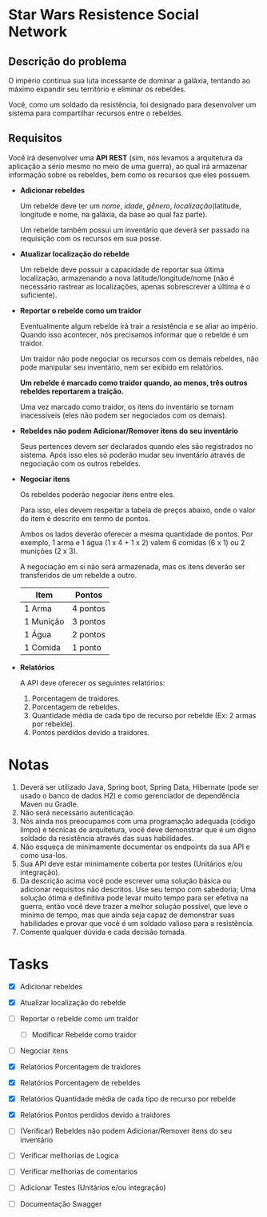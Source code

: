 # Star Wars Resistence Social Network


## Descrição do problema

O império continua sua luta incessante de dominar a galáxia, tentando ao máximo expandir seu território e eliminar os rebeldes.

Você, como um soldado da resistência, foi designado para desenvolver um sistema para compartilhar recursos entre o rebeldes.

## Requisitos

Você irá desenvolver uma **API REST** (sim, nós levamos a arquitetura da aplicação a sério mesmo no meio de uma guerra), ao qual irá armazenar informação sobre os rebeldes, bem como os recursos que eles possuem.

* **Adicionar rebeldes**

  Um rebelde deve ter um *nome*, *idade*, *gênero*, *localização*(latitude, longitude e nome, na galáxia, da base ao qual faz parte).

  Um rebelde também possui um inventário que deverá ser passado na requisição com os recursos em sua posse.

* **Atualizar localização do rebelde**

  Um rebelde deve possuir a capacidade de reportar sua última localização, armazenando a nova latitude/longitude/nome (não é necessário rastrear as localizações, apenas sobrescrever a última é o suficiente).

* **Reportar o rebelde como um traidor**

  Eventualmente algum rebelde irá trair a resistência e se aliar ao império. Quando isso acontecer, nós precisamos informar que o rebelde é um traidor.

  Um traidor não pode negociar os recursos com os demais rebeldes, não pode manipular seu inventário, nem ser exibido em relatórios.

  **Um rebelde é marcado como traidor quando, ao menos, três outros rebeldes reportarem a traição.**

  Uma vez marcado como traidor, os itens do inventário se tornam inacessíveis (eles não podem ser negociados com os demais).

* **Rebeldes não podem Adicionar/Remover itens do seu inventário**

  Seus pertences devem ser declarados quando eles são registrados no sistema. Após isso eles só poderão mudar seu inventário através de negociação com os outros rebeldes.

* **Negociar itens**

  Os rebeldes poderão negociar itens entre eles.

  Para isso, eles devem respeitar a tabela de preços abaixo, onde o valor do item é descrito em termo de pontos.

  Ambos os lados deverão oferecer a mesma quantidade de pontos. Por exemplo, 1 arma e 1 água (1 x 4 + 1 x 2) valem 6 comidas (6 x 1) ou 2 munições (2 x 3).

  A negociação em si não será armazenada, mas os itens deverão ser transferidos de um rebelde a outro.

  | Item      | Pontos   |
  |-----------|----------|
  | 1 Arma    | 4 pontos |
  | 1 Munição | 3 pontos |
  | 1 Água    | 2 pontos |
  | 1 Comida  | 1 ponto  |

* **Relatórios**

  A API deve oferecer os seguintes relatórios:

  1. Porcentagem de traidores.
  2. Porcentagem de rebeldes.
  3. Quantidade média de cada tipo de recurso por rebelde (Ex: 2 armas por rebelde).
  4. Pontos perdidos devido a traidores.

# Notas

1. Deverá ser utilizado Java, Spring boot, Spring Data, Hibernate (pode ser usado o banco de dados H2) e como gerenciador de dependência Maven ou Gradle.
2. Não será necessário autenticação.
3. Nós ainda nos preocupamos com uma programação adequada (código limpo) e técnicas de arquitetura, você deve demonstrar que é um digno soldado da resistência através das suas habilidades.
4. Não esqueça de minimamente documentar os endpoints da sua API e como usa-los.
5. Sua API deve estar minimamente coberta por testes (Unitários e/ou integração).
6. Da descrição acima você pode escrever uma solução básica ou adicionar requisitos não descritos. Use seu tempo com sabedoria; Uma solução ótima e definitiva pode levar muito tempo para ser efetiva na guerra, então você deve trazer a melhor solução possível, que leve o mínimo de tempo, mas que ainda seja capaz de demonstrar suas habilidades e provar que você é um soldado valioso para a resistência.
7. Comente qualquer dúvida e cada decisão tomada.

# Tasks 

- [x] Adicionar rebeldes
- [x] Atualizar localização do rebelde
- [ ] Reportar o rebelde como um traidor
   -  [ ] Modificar Rebelde como traidor
- [ ] Negociar itens
- [x] Relatórios Porcentagem de traidores
- [x] Relatórios Porcentagem de rebeldes
- [x] Relatórios Quantidade média de cada tipo de recurso por rebelde
- [x] Relatórios Pontos perdidos devido a traidores

- [ ] (Verificar) Rebeldes não podem Adicionar/Remover itens do seu inventário 
- [ ] Verificar mellhorias de Logica
- [ ] Verificar mellhorias de comentarios

- [ ] Adicionar Testes (Unitários e/ou integração)

- [ ] Documentação Swagger
